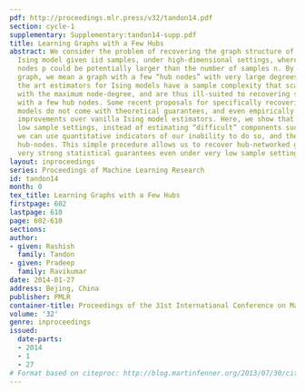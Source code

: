 ```yaml
---
pdf: http://proceedings.mlr.press/v32/tandon14.pdf
section: cycle-1
supplementary: Supplementary:tandon14-supp.pdf
title: Learning Graphs with a Few Hubs
abstract: We consider the problem of recovering the graph structure of a “hub-networked”
  Ising model given iid samples, under high-dimensional settings, where number of
  nodes p could be potentially larger than the number of samples n. By a “hub-networked”
  graph, we mean a graph with a few “hub nodes” with very large degrees. State of
  the art estimators for Ising models have a sample complexity that scales polynomially
  with the maximum node-degree, and are thus ill-suited to recovering such graphs
  with a few hub nodes. Some recent proposals for specifically recovering hub graphical
  models do not come with theoretical guarantees, and even empirically provide limited
  improvements over vanilla Ising model estimators. Here, we show that under such
  low sample settings, instead of estimating “difficult” components such as hub-neighborhoods,
  we can use quantitative indicators of our inability to do so, and thereby identify
  hub-nodes. This simple procedure allows us to recover hub-networked graphs with
  very strong statistical guarantees even under very low sample settings.
layout: inproceedings
series: Proceedings of Machine Learning Research
id: tandon14
month: 0
tex_title: Learning Graphs with a Few Hubs
firstpage: 602
lastpage: 610
page: 602-610
sections: 
author:
- given: Rashish
  family: Tandon
- given: Pradeep
  family: Ravikumar
date: 2014-01-27
address: Bejing, China
publisher: PMLR
container-title: Proceedings of the 31st International Conference on Machine Learning
volume: '32'
genre: inproceedings
issued:
  date-parts:
  - 2014
  - 1
  - 27
# Format based on citeproc: http://blog.martinfenner.org/2013/07/30/citeproc-yaml-for-bibliographies/
---
```

